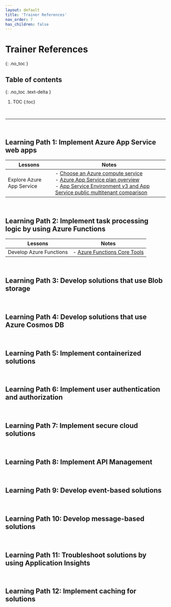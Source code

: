```yaml
---
layout: default
title: 'Trainer References'
nav_order: 7
has_children: false
---
```


# Trainer References
{: .no_toc }


## Table of contents
{: .no_toc .text-delta }

1. TOC
{:toc}

<br/>

---

<br/>

## Learning Path 1: Implement Azure App Service web apps

| Lessons | Notes |
| --- | --- |
| Explore Azure App Service | - [Choose an Azure compute service](https://learn.microsoft.com/en-us/azure/architecture/guide/technology-choices/compute-decision-tree) <br> - [Azure App Service plan overview](https://learn.microsoft.com/en-us/azure/app-service/overview-hosting-plans) <br> - [App Service Environment v3 and App Service public multitenant comparison](https://learn.microsoft.com/en-us/azure/app-service/environment/ase-multi-tenant-comparison) |


<br/>

## Learning Path 2: Implement task processing logic by using Azure Functions


| Lessons | Notes |
| --- | --- |
| Develop Azure Functions | - [Azure Functions Core Tools](https://learn.microsoft.com/en-us/azure/azure-functions/functions-run-local) |


<br/>

## Learning Path 3: Develop solutions that use Blob storage

<!--
| Lessons | Notes |
| --- | --- |
| --- | --- |
-->

<br/>


## Learning Path 4: Develop solutions that use Azure Cosmos DB

<!--
| Lessons | Notes |
| --- | --- |
| --- | --- |
-->

<br/>

## Learning Path 5: Implement containerized solutions


<!--
| Lessons | Notes |
| --- | --- |
| --- | --- |
-->




<br/>

## Learning Path 6: Implement user authentication and authorization


<!--
| Lessons | Notes |
| --- | --- |
| --- | --- |
-->



<br/>

## Learning Path 7: Implement secure cloud solutions


<!--
| Lessons | Notes |
| --- | --- |
| --- | --- |
-->


<br/>

## Learning Path 8: Implement API Management
<!--
| Lessons | Notes |
| --- | --- |
| --- | --- |
-->



<br/>

## Learning Path 9: Develop event-based solutions

<!--
| Lessons | Notes |
| --- | --- |
| --- | --- |
-->


<br/>

## Learning Path 10: Develop message-based solutions

<!--
| Lessons | Notes |
| --- | --- |
| --- | --- |
-->


<br/>

## Learning Path 11: Troubleshoot solutions by using Application Insights

<!--
| Lessons | Notes |
| --- | ---
| --- | --- |
-->


<br/>

## Learning Path 12: Implement caching for solutions
<!--
| Lessons | Notes |
| --- | ---
| --- | --- |
-->


<br/>

